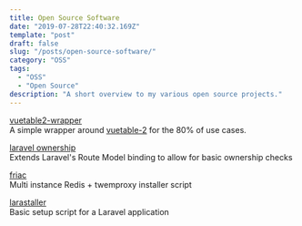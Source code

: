 ```yaml
---
title: Open Source Software
date: "2019-07-28T22:40:32.169Z"
template: "post"
draft: false
slug: "/posts/open-source-software/"
category: "OSS"
tags:
  - "OSS"
  - "Open Source"
description: "A short overview to my various open source projects."
---
```


[vuetable2-wrapper](https://github.com/tmyers273/vuetable-2-wrapper)  
A simple wrapper around [vuetable-2](https://github.com/ratiw/vuetable-2)
for the 80% of use cases. 

[laravel ownership](https://github.com/tmyers273/laravel-ownership)  
Extends Laravel's Route Model binding to allow for basic ownership checks

[friac](https://github.com/tmyers273/friac)  
Multi instance Redis + twemproxy installer script

[larastaller](https://github.com/tmyers273/larastaller)  
Basic setup script for a Laravel application